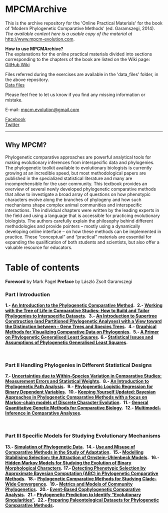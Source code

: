 # MPCMArchive
This is the archive repository for the 'Online Practical Materials' for the book of 'Modern Phylogenetic Comparative Methods' (ed. Garamszegi, 2014). <i>The available content here is a usable copy of the material at</i> http://www.mpcm-evolution.com.

<b>How to use MPCMArchive?</b><br>
The explanations for the online practical materials divided into sections corresponding to the chapters of the book are listed on the Wiki page:<br>
<a href="https://github.com/MPCMEvolution/MPCMArchive/wiki/0.-Overview" target="_blank">GitHub Wiki</a>

Files referred during the exercises are available in the 'data_files' folder, in the above repository.<br>
<a href="https://github.com/MPCMEvolution/MPCMArchive/tree/master/data_files" target="_blank">Data files</a>

Please feel free to let us know if you find any missing information or mistake. 

E-mail: mpcm.evolution@gmail.com

<a href="https://www.facebook.com/mpcm.evolution" target="_blank">Facebook</a><br>
<a href="https://twitter.com/MPCMevol" target="_blank">Twitter</a>

<hr>

## Why MPCM?

Phylogenetic comparative approaches are powerful analytical tools for making evolutionary inferences from interspecific data and phylogenies. The phylogenetic toolkit available to evolutionary biologists is currently growing at an incredible speed, but most methodological papers are published in the specialized statistical literature and many are incomprehensible for the user community. This textbook provides an overview of several newly developed phylogenetic comparative methods that allow to investigate a broad array of questions on how phenotypic characters evolve along the branches of phylogeny and how such mechanisms shape complex animal communities and interspecific interactions. The individual chapters were written by the leading experts in the field and using a language that is accessible for practicing evolutionary biologists. The authors carefully explain the philosophy behind different methodologies and provide pointers – mostly using a dynamically developing online interface – on how these methods can be implemented in practice. These “conceptual” and “practical” materials are essential for expanding the qualification of both students and scientists, but also offer a valuable resource for educators.

# Table of contents

**Foreword** by Mark Pagel **Preface** by László Zsolt Garamszegi

### Part I Introduction

**1.- [An Introduction to the Phylogenetic Comparative Method](http://www.mpcm-evolution.com/book-sections/part-introduction/1-introduction-phylogenetic-comparative-method "1.- An Introduction to the Phylogenetic Comparative Method").**  
**2.- [Working with the Tree of Life in Comparative Studies: How to Build and Tailor Phylogenies to Interspecific Datasets](http://www.mpcm-evolution.com/book-sections/part-introduction/2-working-tree-life-comparative-studies-build-tailor-phylogenies-interspecific-datasets "2.- Working with the Tree of Life in Comparative Studies: How to Build and Tailor Phylogenies to Interspecific Datasets").**  
**3.- [An Introduction to Supertree Construction (and Partitioned Phylogenetic Analyses) with a View toward the Distinction between - Gene Trees and Species Trees](http://www.mpcm-evolution.com/book-sections/part-introduction/3-introduction-supertree-construction-partitioned-phylogenetic-analyses-view-toward-distinction-gene-trees-species-trees "3.- An Introduction to Supertree Construction (and Partitioned Phylogenetic Analyses) with a View toward the Distinction between – Gene Trees and Species Trees").**  
**4.- [Graphical Methods for Visualizing Comparative Data on Phylogenies](http://www.mpcm-evolution.com/book-sections/part-introduction/4-graphical-methods-visualizing-comparative-data-phylogenies "4.-Graphical Methods for Visualizing Comparative Data on Phylogenies").**  
**5.- [A Primer on Phylogenetic Generalised Least Squares](http://www.mpcm-evolution.com/book-sections/part-introduction/5-primer-phylogenetic-generalised-least-squares "5.- A Primer on Phylogenetic Generalised Least Squares").** 
**6.- [Statistical Issues and Assumptions of Phylogenetic Generalised Least Squares](http://www.mpcm-evolution.com/book-sections/part-introduction/6-statistical-issues-assumptions-phylogenetic-generalised-least-squares "6.- Statistical Issues and Assumptions of Phylogenetic Generalised Least Squares").** 

 

### Part II Handling Phylogenies in Different Statistical Designs

**7.- [Uncertainties due to Within-Species Variation in Comparative Studies: Measurement Errors and Statistical Weights](http://www.mpcm-evolution.com/book-sections/part-ii-handling-phylogenies-different-statistical-designs/7-uncertainties-due-within-species-variation-comparative-studies-measurement-errors-statistical-weights "7.- Uncertainties due to Within-Species Variation in Comparative Studies: Measurement Errors and Statistical Weights").**  
**8.- [An Introduction to Phylogenetic Path Analysis](http://www.mpcm-evolution.com/book-sections/part-ii-handling-phylogenies-different-statistical-designs/8-introduction-phylogenetic-path-analysis "8.- An Introduction to Phylogenetic Path Analysis").**  
**9.- [Phylogenetic Logistic Regression for Binary Dependent Variables](http://www.mpcm-evolution.com/book-sections/part-ii-handling-phylogenies-different-statistical-designs/9-phylogenetic-logistic-regression-binary-dependent-variables "9.- Phylogenetic Logistic Regression for Binary Dependent Variables").**  
**10.- [Keeping Yourself Updated: Bayesian Approaches in Phylogenetic Comparative Methods with a focus on Markov-chain models of Discrete Character Evolution](http://www.mpcm-evolution.com/book-sections/part-ii-handling-phylogenies-different-statistical-designs/10-keeping-updated-bayesian-approaches-phylogenetic-comparative-methods-focus-markov-chain-models-discrete-character-evolution "10.- Keeping Yourself Updated: Bayesian Approaches in Phylogenetic Comparative Methods with a focus on Markov-chain models of Discrete Character Evolution").**  
**11.- [General Quantitative Genetic Methods for Comparative Biology](http://www.mpcm-evolution.com/book-sections/part-ii-handling-phylogenies-different-statistical-designs/11-general-quantitative-genetic-methods-comparative-biology "11.- General Quantitative Genetic Methods for Comparative Biology").**  
**12.- [Multimodel-Inference in Comparative Analyses](http://www.mpcm-evolution.com/book-sections/part-ii-handling-phylogenies-different-statistical-designs/12-multimodel-inference-comparative-analyses "12.- Multimodel-Inference in Comparative Analyses").** 

 

### Part III Specific Models for Studying Evolutionary Mechanisms

**13.- [Simulation of Phylogenetic Data](http://www.mpcm-evolution.com/book-sections/part-iii-specific-models-studying-evolutionary-mechanisms/13-simulation-phylogenetic-data "13.- Simulation of Phylogenetic Data").**  
**14.- [Use and Misuse of Comparative Methods in the Study of Adaptation](http://www.mpcm-evolution.com/book-sections/part-iii-specific-models-studying-evolutionary-mechanisms/14-use-misuse-comparative-methods-study-adaptation "14.- Use and Misuse of Comparative Methods in the Study of Adaptation").**  
**15.- [Modelling Stabilising Selection: the Attraction of Ornstein-Uhlenbeck Models](http://www.mpcm-evolution.com/book-sections/part-iii-specific-models-studying-evolutionary-mechanisms/15-modelling-stabilising-selection-attraction-ornstein-uhlenbeck-models "15.- Modelling Stabilising Selection: the Attraction of Ornstein-Uhlenbeck Models").**  
**16.- [Hidden Markov Models for Studying the Evolution of Binary Morphological Characters](http://www.mpcm-evolution.com/book-sections/part-iii-specific-models-studying-evolutionary-mechanisms/16-hidden-markov-models-studying-evolution-binary-morphological-characters "16.- Hidden Markov Models for Studying the Evolution of Binary Morphological Characters").** 
**17.- [Detecting Phenotypic Selection by Approximate Bayesian Computation (ABC) in Phylogenetic Comparative Methods](http://www.mpcm-evolution.com/book-sections/part-iii-specific-models-studying-evolutionary-mechanisms/17-detecting-phenotypic-selection-approximate-bayesian-computation-abc-phylogenetic-comparative-methods "17.- Detecting Phenotypic Selection by Approximate Bayesian Computation (ABC) in Phylogenetic Comparative Methods").**  
**18.- [Phylogenetic Comparative Methods for Studying Clade-Wide Convergence](http://www.mpcm-evolution.com/book-sections/part-iii-specific-models-studying-evolutionary-mechanisms/18-phylogenetic-comparative-methods-studying-clade-wide-convergence "18.- Phylogenetic Comparative Methods for Studying Clade-Wide Convergence").**  
**19.- [Metrics and Models of Community Phylogenetics](http://www.mpcm-evolution.com/book-sections/part-iii-specific-models-studying-evolutionary-mechanisms/19-metrics-models-community-phylogenetics "19.- Metrics and Models of Community Phylogenetics").**  
**20.- [Event-Based Cophylogenetic Comparative Analysis](http://www.mpcm-evolution.com/book-sections/part-iii-specific-models-studying-evolutionary-mechanisms/20-event-based-cophylogenetic-comparative-analysis "20.- Event-Based Cophylogenetic Comparative Analysis").**  
**21.- [Phylogenetic Prediction to Identify “Evolutionary Singularities”](http://www.mpcm-evolution.com/book-sections/part-iii-specific-models-studying-evolutionary-mechanisms/21-phylogenetic-prediction-identify-evolutionary-singularities "21.- Phylogenetic Prediction to Identify “Evolutionary Singularities”").**  
**22.- [Preparing Paleontological Datasets for Phylogenetic Comparative Methods](http://www.mpcm-evolution.com/book-sections/part-iii-specific-models-studying-evolutionary-mechanisms/22-preparing-paleontological-datasets-phylogenetic-comparative-methods "22.- Preparing Paleontological Datasets for Phylogenetic Comparative Methods").**
